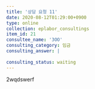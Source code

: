 ```yaml
---
title: '상담 요청 11'
date: 2020-08-12T01:29:00+0900
type: online
collection: eplabor_consultings
item_id: 21
consultee_name: '3OO'
consulting_category: 임금
consulting_answer: |
    
consulting_status: waiting
---
```


2wqdswerf
